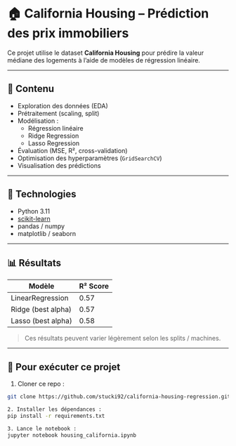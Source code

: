 # 🏠 California Housing – Prédiction des prix immobiliers

Ce projet utilise le dataset **California Housing** pour prédire la valeur médiane des logements à l’aide de modèles de régression linéaire. 

---

## 📂 Contenu

- Exploration des données (EDA)
- Prétraitement (scaling, split)
- Modélisation :
  - Régression linéaire
  - Ridge Regression
  - Lasso Regression
- Évaluation (MSE, R², cross-validation)
- Optimisation des hyperparamètres (`GridSearchCV`)
- Visualisation des prédictions

---

## 🧰 Technologies

- Python 3.11
- [scikit-learn](https://scikit-learn.org/)
- pandas / numpy
- matplotlib / seaborn

---

## 📊 Résultats

| Modèle            | R² Score |
|-------------------|----------|
| LinearRegression  | 0.57     |
| Ridge (best alpha)| 0.57     |
| Lasso (best alpha)| 0.58     |

> Ces résultats peuvent varier légèrement selon les splits / machines.

---

## 🚀 Pour exécuter ce projet

1. Cloner ce repo :
```bash
git clone https://github.com/stucki92/california-housing-regression.git

2. Installer les dépendances :
pip install -r requirements.txt

3. Lance le notebook :
jupyter notebook housing_california.ipynb
